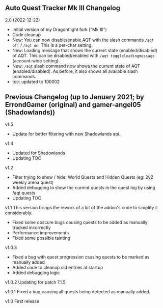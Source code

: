 ## Auto Quest Tracker Mk III Changelog

2.0 (2022-12-22)
- Initial version of my Dragonflight fork ("Mk III")
- Code cleanup
- New: You can now disable/enable AQT with the slash commands `/aqt off` / `/aqt on`. This is a per-char setting.
- New: Loading message that shows the current state (enabled/disabled) of AQT. This can be disabled/enabled with `/aqt toggleloadingmessage` (account-wide setting).
- New: `/aqt` slash command now shows the current state of AQT (enabled/disabled). As before, it also shows all available slash commands.
- toc: updated to 100002


## Previous Changelog (up to January 2021; by ErrondGamer (original) and gamer-angel05 (Shadowlands))

v1.5
- Update for better filtering with new Shadowlands api.

v1.4
- Updated for Shadowlands
- Updating TOC

v1.2
- Filter trying to show / hide: World Quests and Hidden Quests (eg: 2v2 weekly arena quest)
- Added debugging to show the current quests in the quest log by using /aqt quests
- Updating TOC

v1.1
This version brings the rework of a lot of the addon's code to simplify it considerably.
- Fixed some obscure bugs causing quests to be added as manually tracked incorrectly
- Performance improvements
- Fixed some possible tainting

v1.0.3
- Fixed a bug with quest progression causing quests to be marked as manually added
- Added code to cleanup old entries at startup
- Added debugging logic

v1.0.2
Updating for patch 7.1.5

v1.0.1
Fixed a bug causing all quests being detected as manually added.

v1.0
First release
